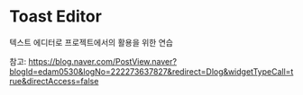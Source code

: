 # Toast Editor

텍스트 에디터로 프로젝트에서의 활용을 위한 연습

참고: https://blog.naver.com/PostView.naver?blogId=edam0530&logNo=222273637827&redirect=Dlog&widgetTypeCall=true&directAccess=false
